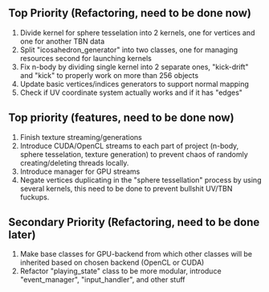 ## Top Priority (Refactoring, need to be done now)

1. Divide kernel for sphere tesselation into 2 kernels, one for vertices and one for another TBN data
2. Split "icosahedron_generator" into two classes, one for managing resources second for launching kernels
3. Fix n-body by dividing single kernel into 2 separate ones, "kick-drift" and "kick" to properly work on more than 256
   objects
4. Update basic vertices/indices generators to support normal mapping
5. Check if UV coordinate system actually works and if it has "edges"

## Top priority (features, need to be done now)

1. Finish texture streaming/generations
2. Introduce CUDA/OpenCL streams to each part of project (n-body, sphere tesselation, texture generation) to prevent
   chaos of randomly creating/deleting threads locally.
3. Introduce manager for GPU streams
4. Negate vertices duplicating in the "sphere tessellation" process by using several kernels, this need to be done to
   prevent bullshit UV/TBN fuckups.

## Secondary Priority (Refactoring, need to be done later)

1. Make base classes for GPU-backend from which other classes will be inherited based on chosen backend (OpenCL or CUDA)
2. Refactor "playing_state" class to be more modular, introduce "event_manager", "input_handler", and other stuff